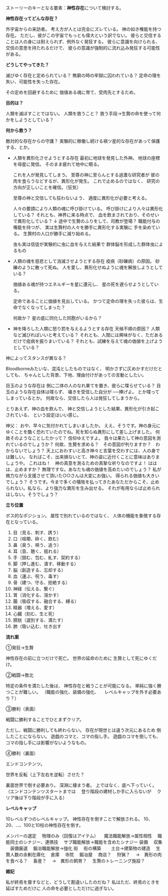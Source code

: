 ストーリーのキーとなる要素：**神性存在**について検討する。

**神性存在ってどんな存在？**

外宇宙からの来訪者。
考え方が人とは完全にズレている。
神の如き権能を持つ存在。
ただし、彼がこの宇宙でもっとも偉大という訳でない。
彼らと交信することは人の身には耐えられず、例外なく発狂する。
彼らに意識を向けられる、交信の意思を持たれるだけで、
彼らの意識が強制的に流れ込み発狂する可能性がある。

**どうしてやってきた？**

滅びゆく存在と定められている？
無窮の時の牢獄に囚われている？
定命の理を失い、可能性を失った存在。

その定めを回避するために
価値ある魂に育て、受肉先とするため。

**目的は？**

人類を滅ぼすことではない。
人類を救うこと？
救う手段→生贄の命を使って何かをしようとしている？

**何から救う？**

敵対的な存在からの守護？
実験的に稼働し続ける禍ツ星的な存在があって保護する、とか。

- 人類を異形化させようとする存在
	最初に地球を発見した外神。
	地球の座標を母星に発信。
	そのまま疲れて地中に眠る。

	これを人が発見してしまう。
	至尊の神に至らんとする過激な研究者が
	彼の肉を食らうなどするが、異形化が発生。
	これで止めるのではなく、
	研究の方向が正しいことを確信。（狂気）

	至尊の神と交信しても狂わないよう、
	適度に異形化が必要と考える。
	
	人々の要請により人類の魂に呼び掛けている。
	呼び掛けにより人々は異形化している？
	それとも、神界に来る時点で、
	血を飲まされており、そのせいで異形化している？
	↓
	途中で生贄のふりをして、司教が登場？
	職能付与の権能を持つが、
	実は生贄村の人々を勝手に異形化する実験に
	手を染めている。
	生贄村の人口が勝手に減り始める。

	虫も実は信徒が実験的に虫に血を与えた結果で
	群体脳を形成した群体虫によるもの

- 人類の魂を慈悲として消滅させようとする存在
	疫病（砂礫病）の原因。
	砂礫のように散って死ぬ。
	人を愛し、異形化せぬように魂を解放しようとしている？

	価値ある魂が持つエネルギーを星に還元し、
	星の死を遅らせようとしている。

	定命であることに価値を見出している。
	かつて定命の理を失った彼らは、生命でなくなってしまった？
	
	何故か？
	星の底に同化した同胞がいるから？

- 神を降ろした人類に怒り罰を与えるようとする存在
	天候不順の原因？
	人類など滅びればいいと考えている？
	それとも、人間には興味がなく、ただあるだけで疫病を振りまいている？
	それとも、試練を与えて魂の価値を上げようとしている？

神によってスタンスが異なる？

Bloodborneみたいな、混沌としたものではなく、
明かさずに仄めかすだけだとしても、
ちゃんとした背景、下地、理由付けがあっての言動としたい。

目玉のような存在は
側に二体の人のなれ果てを置き、彼らに喋らせている？
目玉のような存在自体は喋らず、
囁きを受信した自分が
──捧げよ。
とか喋ってしまっているとか。
何故なら、交信したら人は発狂してしまうから。

とりあえず、神の血を飲んで、
神と交信しようとした結果、異形化が引き起こされている、
という設定はいい感じ。

神父：
おや、早々に気付かれてしまいましたか。
ええ、そうです。神の身元にゆくことを酷く恐れていたのでね。死を知らぬ異形にして差し上げました。
何故そのようなことしたかって？
信仰ゆえですよ。
我々は果たして神の意図を測れているのでしょうか？
何故、生贄を求める？　その意図が判りますか？　わからないでしょう？
天上におわすいと高き神々と言葉を交わすには、人の身では難しい。
なればこそ、出来損ないとて、神の姿に近付くことに意味はありましょうや。
これはね！　神の真意を測るための真摯な祈りなのですよ！
ははは、止めますか？
無理ですな。あなたも魂の価値を高めたいのでしょう？
私が微力ながら支援させて頂いた○○さんは大変にお強い。
得られる価値も大きいでしょう？
そうです。今まで多くの犠牲を払ってきたあなただからこそ、止められない。私なら、より強力な異形を生み出せる。
それが有用ならば止められはしない。そうでしょう？

**立ち位置**

ボス的なポジション。
属性で別れているのではなく、
人体の機能を象徴する存在となっている。

1. 目（見る、刺す、誘う）
2. 口（咀嚼、砕く、飲む）
3. 鼻（臭う、唄う、追う）
4. 耳（音、聴く、揺れる）
5. 手（掴む、包む、糺す、契約する）
6. 脚（押し進む、潰す、移動する）
7. 脳（創造する、忘却する）
8. 血（運ぶ、呪う、毒す）
9. 骨（建つ、守る、拒絶する）
10. 神経（伝える、繋ぐ）
11. 胃（消化する、溶かす）
12. 腸（吸収する、融合する、縛る）
13. 精器（増える、愛す）
14. 心臓（刻む、生と死）
15. 膀胱（選別する、満たす）
16. 肺（吸い込む、吐き出す




**流れ案**

①発狂→生贄

神性存在の前に立つだけで死亡。
世界の延命のために
生贄として死にゆくだけ。

②戦闘→敗北

特定の条件を満たした後は、
神性存在と戦うことが可能になる。
単純に強く勝つことが難しい。
（職能の強化、装備の強化、
　レベルキャップを外す必要あり？）

③勝利（表面）

戦闘に勝利することでひとまずクリア。

ただし、戦闘に勝利しても終わらない。
存在が現世とは違う次元にあるため
倒したことにならない。
遊戯のコマと、コマの指し手。
遊戯のコマを倒しても、
コマの指し手には影響がないようなもの。

④勝利（裏面）

エンドコンテンツ。

世界を反転（上下左右を逆転）させた？

裏面世界で倒す必要あり。
深淵に棲まう者。
上ではなく、底へ下っていく。
（エンドコンテンツスタートまでは
　登り階段の建材しか手に入らないが
　クリア後は下り階段が手に入る）

**レベルキャップ**

10レベルずつのレベルキャップ。
神性存在を倒すことで解放される。
10、20、…、100と10柱の神性存在を倒す。

メンバーの選定
　物理のみ（回復はアイテム）
　魔法職能解放→属性相性
　職能同士のシナジー、連携技
　サブ職能解放→職能を含めたシナジー
装備
　収集
　装備厳選
　鍛冶職能解放→強化
街
　街の構築
　　土台→建築物の建造
　生贄人数の余剰在庫化
　倉庫
　寺院
　鍛冶屋
　商店？
　狩猟？
　→　異形の肉を食べる？
　畜産？
　→　異形の飼育？
　生贄のトレーニング施設？

**雑記**

私が終焉を齎すなどと、どうして勘違いしたのだね？
私はただ、終焉のときを延ばすためだけに
人の命を必要としただけに過ぎない。

